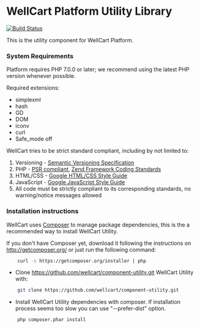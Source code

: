 WellCart Platform Utility Library
=================================

[![Build Status](https://travis-ci.org/wellcart/component-utility.svg)](https://travis-ci.org/wellcart/component-utility)

This is the utility component for WellCart Platform.

### System Requirements

Platform requires PHP 7.0.0 or later; we recommend using the
latest PHP version whenever possible.

Required extensions:

* simplexml
* hash
* GD
* DOM
* iconv
* curl
* Safe_mode off

WellCart tries to be strict standard compliant, including by not limited to:

1. Versioning - [Semantic Versioning Specification](http://semver.org)
2. PHP - [PSR compliant](https://github.com/php-fig/fig-standards), [Zend Framework Coding Standards](http://framework.zend.com/manual/current/en/ref/coding.standard.html)
3. HTML/CSS - [Google HTML/CSS Style Guide](https://google.github.io/styleguide/htmlcssguide.xml)
4. JavaScript - [Google JavaScript Style Guide](https://google.github.io/styleguide/javascriptguide.xml)
5. All code must be strictly compliant to its corresponding standards, no warning/notice messages allowed

### Installation instructions

WellCart uses [Composer][1] to manage package dependencies, this is the a recommended way to install WellCart Utility.

If you don't have Composer yet, download it following the instructions on http://getcomposer.org/
or just run the following command:

```bash
    curl -s https://getcomposer.org/installer | php
```

- Clone https://github.com/wellcart/component-utility.git WellCart Utility with:

```bash
    git clone https://github.com/wellcart/component-utility.git
```
- Install WellCart Utility dependencies with composer. If installation process seems too slow you can use "--prefer-dist" option.

```bash
    php composer.phar install
```

[1]:  http://getcomposer.org/